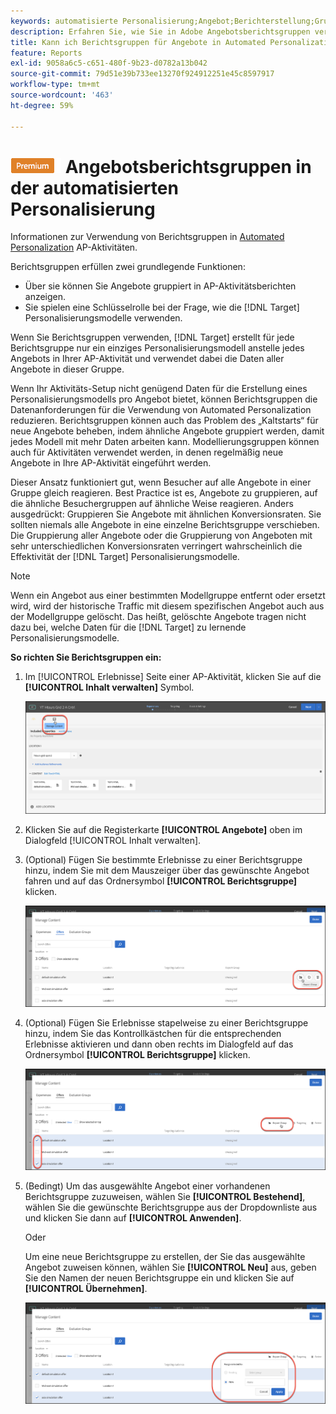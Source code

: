 ```yaml
---
keywords: automatisierte Personalisierung;Angebot;Berichterstellung;Gruppe;Berichtsgruppe
description: Erfahren Sie, wie Sie in Adobe Angebotsberichtsgruppen verwenden. [!DNL Target] Automated Personalization-Aktivitäten. Verwenden von Berichtsgruppen, [!DNL Target] erstellt nur ein Personalisierungsmodell für jede Berichtsgruppe.
title: Kann ich Berichtsgruppen für Angebote in Automated Personalization-Aktivitäten verwenden?
feature: Reports
exl-id: 9058a6c5-c651-480f-9b23-d0782a13b042
source-git-commit: 79d51e39b733ee13270f924912251e45c8597917
workflow-type: tm+mt
source-wordcount: '463'
ht-degree: 59%

---
```


# ![PREMIUM](/help/main/assets/premium.png) Angebotsberichtsgruppen in der automatisierten Personalisierung

Informationen zur Verwendung von Berichtsgruppen in [Automated Personalization](/help/main/c-activities/t-automated-personalization/automated-personalization.md) AP-Aktivitäten.

Berichtsgruppen erfüllen zwei grundlegende Funktionen:

* Über sie können Sie Angebote gruppiert in AP-Aktivitätsberichten anzeigen.
* Sie spielen eine Schlüsselrolle bei der Frage, wie die [!DNL Target] Personalisierungsmodelle verwenden.

Wenn Sie Berichtsgruppen verwenden, [!DNL Target] erstellt für jede Berichtsgruppe nur ein einziges Personalisierungsmodell anstelle jedes Angebots in Ihrer AP-Aktivität und verwendet dabei die Daten aller Angebote in dieser Gruppe.

Wenn Ihr Aktivitäts-Setup nicht genügend Daten für die Erstellung eines Personalisierungsmodells pro Angebot bietet, können Berichtsgruppen die Datenanforderungen für die Verwendung von Automated Personalization reduzieren. Berichtsgruppen können auch das Problem des „Kaltstarts“ für neue Angebote beheben, indem ähnliche Angebote gruppiert werden, damit jedes Modell mit mehr Daten arbeiten kann. Modellierungsgruppen können auch für Aktivitäten verwendet werden, in denen regelmäßig neue Angebote in Ihre AP-Aktivität eingeführt werden.

Dieser Ansatz funktioniert gut, wenn Besucher auf alle Angebote in einer Gruppe gleich reagieren. Best Practice ist es, Angebote zu gruppieren, auf die ähnliche Besuchergruppen auf ähnliche Weise reagieren. Anders ausgedrückt: Gruppieren Sie Angebote mit ähnlichen Konversionsraten. Sie sollten niemals alle Angebote in eine einzelne Berichtsgruppe verschieben. Die Gruppierung aller Angebote oder die Gruppierung von Angeboten mit sehr unterschiedlichen Konversionsraten verringert wahrscheinlich die Effektivität der [!DNL Target] Personalisierungsmodelle.

>[!NOTE]
>
>Wenn ein Angebot aus einer bestimmten Modellgruppe entfernt oder ersetzt wird, wird der historische Traffic mit diesem spezifischen Angebot auch aus der Modellgruppe gelöscht. Das heißt, gelöschte Angebote tragen nicht dazu bei, welche Daten für die [!DNL Target] zu lernende Personalisierungsmodelle.

**So richten Sie Berichtsgruppen ein:**

1. Im [!UICONTROL Erlebnisse] Seite einer AP-Aktivität, klicken Sie auf die **[!UICONTROL Inhalt verwalten]** Symbol.

   ![Symbol &quot;Inhalt verwalten&quot;](/help/main/c-reports/assets/ap_manage_content.png)

1. Klicken Sie auf die Registerkarte **[!UICONTROL Angebote]** oben im Dialogfeld [!UICONTROL Inhalt verwalten].
1. (Optional) Fügen Sie bestimmte Erlebnisse zu einer Berichtsgruppe hinzu, indem Sie mit dem Mauszeiger über das gewünschte Angebot fahren und auf das Ordnersymbol **[!UICONTROL Berichtsgruppe]** klicken.

   ![Symbol &quot;Berichtsgruppe&quot;](/help/main/c-reports/assets/ap_manage_content_2.png)

1. (Optional) Fügen Sie Erlebnisse stapelweise zu einer Berichtsgruppe hinzu, indem Sie das Kontrollkästchen für die entsprechenden Erlebnisse aktivieren und dann oben rechts im Dialogfeld auf das Ordnersymbol **[!UICONTROL Berichtsgruppe]** klicken.

   ![Symbol &quot;Berichtsgruppe&quot;](/help/main/c-reports/assets/ap_manage_content_3.png)

1. (Bedingt) Um das ausgewählte Angebot einer vorhandenen Berichtsgruppe zuzuweisen, wählen Sie **[!UICONTROL Bestehend]**, wählen Sie die gewünschte Berichtsgruppe aus der Dropdownliste aus und klicken Sie dann auf **[!UICONTROL Anwenden]**.

   Oder

   Um eine neue Berichtsgruppe zu erstellen, der Sie das ausgewählte Angebot zuweisen können, wählen Sie **[!UICONTROL Neu]** aus, geben Sie den Namen der neuen Berichtsgruppe ein und klicken Sie auf **[!UICONTROL Übernehmen]**.

   ![Neues Symbol zum Erstellen einer neuen Berichtsgruppe](/help/main/c-reports/assets/ap_reporting_groups.png)

